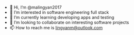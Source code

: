 - 👋 Hi, I’m @malingyan2017
- 👀 I’m interested in software engineering full stack
- 🌱 I’m currently learning developing apps and testing
- 💞️ I’m looking to collaborate on interesting software projects
- 📫 How to reach me is lingyanm@outlook.com

<!---
malingyan2017/malingyan2017 is a ✨ special ✨ repository because its `README.md` (this file) appears on your GitHub profile.
You can click the Preview link to take a look at your changes.
--->
